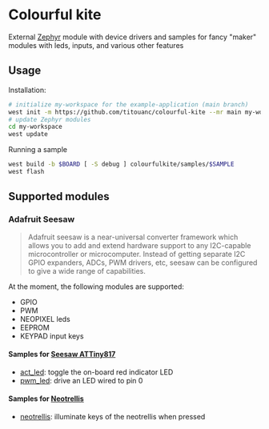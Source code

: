 # Colourful kite

External [Zephyr](https://github.com/zephyrproject-rtos/zephyr) module with device drivers and samples for fancy "maker" modules with leds, inputs, and various other features

## Usage

Installation:

```bash
# initialize my-workspace for the example-application (main branch)
west init -m https://github.com/titouanc/colourful-kite --mr main my-workspace
# update Zephyr modules
cd my-workspace
west update
```

Running a sample

```bash
west build -b $BOARD [ -S debug ] colourfulkite/samples/$SAMPLE
west flash
```

## Supported modules

### Adafruit Seesaw

> Adafruit seesaw is a near-universal converter framework which allows you to add and extend hardware support to any I2C-capable microcontroller or microcomputer. Instead of getting separate I2C GPIO expanders, ADCs, PWM drivers, etc, seesaw can be configured to give a wide range of capabilities.

At the moment, the following modules are supported:

- GPIO
- PWM
- NEOPIXEL leds
- EEPROM
- KEYPAD input keys

#### Samples for [Seesaw ATTiny817](https://learn.adafruit.com/adafruit-attiny817-seesaw)

- [act_led](samples/act_led): toggle the on-board red indicator LED
- [pwm_led](samples/pwm_rgbled): drive an LED wired to pin 0

#### Samples for [Neotrellis](https://learn.adafruit.com/adafruit-neotrellis/overview)

- [neotrellis](samples/neotrellis): illuminate keys of the neotrellis when pressed
